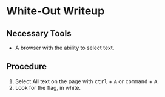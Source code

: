 # White-Out Writeup

## Necessary Tools
* A browser with the ability to select text.

## Procedure
1. Select All text on the page with <kbd>ctrl</kbd> + <kbd>A</kbd> or <kbd>command</kbd> + <kbd>A</kbd>.
1. Look for the flag, in white.
